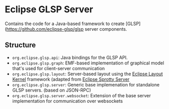 # Eclipse GLSP Server
Contains the code for a Java-based framework to create [GLSP](https://github.com/eclipse-glsp/glsp server components.

## Structure
- `org.eclipse.glsp.api`: Java bindings for the GLSP API.
- `org.eclipse.glsp.graph`: EMF-based implementation of graphical model that's used for client-server communication
- `org.eclipse.glsp.layout`: Server-based layout using the [Eclipse Layout Kernel](https://www.eclipse.org/elk/) framework (adapted from [Eclipse Sprotty Server](https://www.github.com/eclipse/sprotty-server)
- `org.eclipse.glsp.server`: Generic base implemenation for standalone GLSP servers. (based on JSON-RPC)
- `org.eclipse.glsp.server.websocket`: Extension of the base server implementation for communication over websockets

